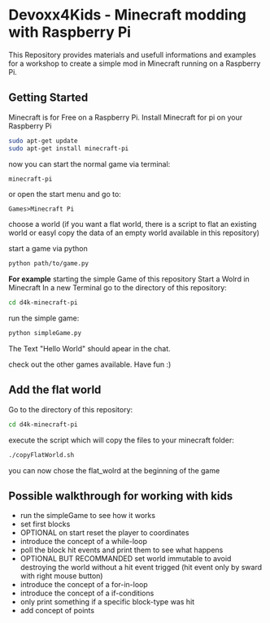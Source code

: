 # Devoxx4Kids - Minecraft modding with Raspberry Pi
This Repository provides materials and usefull informations and examples for a workshop to create a simple mod in Minecraft running on a Raspberry Pi.

## Getting Started
Minecraft is for Free on a Raspberry Pi.
Install Minecraft for pi on your Raspberry Pi
```sh
sudo apt-get update
sudo apt-get install minecraft-pi
```
now you can start the normal game via terminal:
```sh
minecraft-pi
```
or open the start menu and go to:
```
Games>Minecraft Pi
```
choose a world (if you want a flat world, there is a script to flat an existing world or easyl copy the data of an empty world available in this repository)

start a game via python
```sh
python path/to/game.py
```

**For example**
starting the simple Game of this repository
Start a Wolrd in Minecraft
In a new Terminal go to the directory of this repository:
```sh
cd d4k-minecraft-pi
```
run the simple game:
```sh
python simpleGame.py
```
The Text "Hello World" should apear in the chat.

check out the other games available. Have fun :)

## Add the flat world
Go to the directory of this repository:
```sh
cd d4k-minecraft-pi
```
execute the script which will copy the files to your minecraft folder:
```sh
./copyFlatWorld.sh
```
you can now chose the flat_wolrd at the beginning of the game

## Possible walkthrough for working with kids
* run the simpleGame to see how it works
* set first blocks
* OPTIONAL on start reset the player to coordinates
* introduce the concept of a while-loop
* poll the block hit events and print them to see what happens
* OPTIONAL BUT RECOMMANDED set world immutable to avoid destroying the world without a hit event trigged (hit event only by sward with right mouse button)
* introduce the concept of a for-in-loop
* introduce the concept of a if-conditions
* only print something if a specific block-type was hit
* add concept of points
